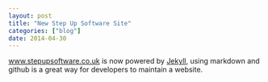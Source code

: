 ```yaml
---
layout: post
title: "New Step Up Software Site"
categories: ["blog"]
date: 2014-04-30
---
```


www.stepupsoftware.co.uk is now powered by [Jekyll](http://jekyllrb.com), using markdown and github is a great way for developers to maintain a website.
